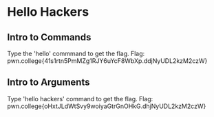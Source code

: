 # Hello Hackers
## Intro to Commands
Type the 'hello' commmand to get the flag.
Flag: pwn.college{41s1rtn5PmMZg1RJY6uYcF8WbXp.ddjNyUDL2kzM2czW}
## Intro to Arguments
Type 'hello hackers' command to get the flag.
Flag: pwn.college{oHxtJLdWtSvy9woiyaGtrGnOHkG.dhjNyUDL2kzM2czW}
